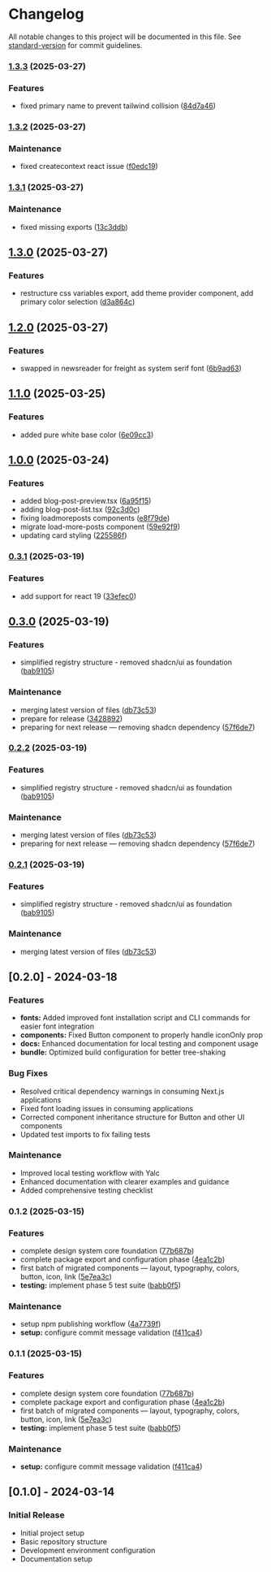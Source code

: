 # Changelog

All notable changes to this project will be documented in this file. See [standard-version](https://github.com/conventional-changelog/standard-version) for commit guidelines.

### [1.3.3](https://github.com/nfrgosselin/design-system/compare/v1.3.2...v1.3.3) (2025-03-27)

### Features

- fixed primary name to prevent tailwind collision ([84d7a46](https://github.com/nfrgosselin/design-system/commit/84d7a4625b5be5d6abb8ff94942578386c16f47a))

### [1.3.2](https://github.com/nfrgosselin/design-system/compare/v1.3.1...v1.3.2) (2025-03-27)

### Maintenance

- fixed createcontext react issue ([f0edc19](https://github.com/nfrgosselin/design-system/commit/f0edc197cb621cad1011affb0f18a45b8a1fb36c))

### [1.3.1](https://github.com/nfrgosselin/design-system/compare/v1.3.0...v1.3.1) (2025-03-27)

### Maintenance

- fixed missing exports ([13c3ddb](https://github.com/nfrgosselin/design-system/commit/13c3ddb22ba3a0d58ad2a06843aa00686cf29272))

## [1.3.0](https://github.com/nfrgosselin/design-system/compare/v1.2.0...v1.3.0) (2025-03-27)

### Features

- restructure css variables export, add theme provider component, add primary color selection ([d3a864c](https://github.com/nfrgosselin/design-system/commit/d3a864ce39c8256eb6525a8410367da312382ce0))

## [1.2.0](https://github.com/nfrgosselin/design-system/compare/v1.1.0...v1.2.0) (2025-03-27)

### Features

- swapped in newsreader for freight as system serif font ([6b9ad63](https://github.com/nfrgosselin/design-system/commit/6b9ad630c6b555052436346323333cc7cf566cd7))

## [1.1.0](https://github.com/nfrgosselin/design-system/compare/v1.0.0...v1.1.0) (2025-03-25)

### Features

- added pure white base color ([6e09cc3](https://github.com/nfrgosselin/design-system/commit/6e09cc3ac9f069adb6d06b9e2e19d169504db682))

## [1.0.0](https://github.com/nfrgosselin/design-system/compare/v0.3.1...v1.0.0) (2025-03-24)

### Features

- added blog-post-preview.tsx ([6a95f15](https://github.com/nfrgosselin/design-system/commit/6a95f154d7d0444c0e132b10d53d4f97b9235f7c))
- adding blog-post-list.tsx ([92c3d0c](https://github.com/nfrgosselin/design-system/commit/92c3d0cac91a0be8422423303602075e1eea5d29))
- fixing loadmoreposts components ([e8f79de](https://github.com/nfrgosselin/design-system/commit/e8f79de746e94b771fd9d7671b92cbc93c1282f6))
- migrate load-more-posts component ([59e92f9](https://github.com/nfrgosselin/design-system/commit/59e92f9f71c35de999736c92a1facbe0a76a35af))
- updating card styling ([225586f](https://github.com/nfrgosselin/design-system/commit/225586f1dc0642d12b413502133956f4d0993aa8))

### [0.3.1](https://github.com/nfrgosselin/design-system/compare/v0.3.0...v0.3.1) (2025-03-19)

### Features

- add support for react 19 ([33efec0](https://github.com/nfrgosselin/design-system/commit/33efec0e5e21e56f18b8a82d27282b84fedc6236))

## [0.3.0](https://github.com/nfrgosselin/design-system/compare/v0.2.0...v0.3.0) (2025-03-19)

### Features

- simplified registry structure - removed shadcn/ui as foundation ([bab9105](https://github.com/nfrgosselin/design-system/commit/bab91054a60c6efc1fb66e457c2c6c084e52875c))

### Maintenance

- merging latest version of files ([db73c53](https://github.com/nfrgosselin/design-system/commit/db73c53bb7d884feff72c2593a5794eee06fbb69))
- prepare for release ([3428892](https://github.com/nfrgosselin/design-system/commit/342889291983acdf159f6967764bd25a37e5fe0a))
- preparing for next release — removing shadcn dependency ([57f6de7](https://github.com/nfrgosselin/design-system/commit/57f6de7a346cda58c3190304f91d78be8b5a0e15))

### [0.2.2](https://github.com/nfrgosselin/design-system/compare/v0.2.0...v0.2.2) (2025-03-19)

### Features

- simplified registry structure - removed shadcn/ui as foundation ([bab9105](https://github.com/nfrgosselin/design-system/commit/bab91054a60c6efc1fb66e457c2c6c084e52875c))

### Maintenance

- merging latest version of files ([db73c53](https://github.com/nfrgosselin/design-system/commit/db73c53bb7d884feff72c2593a5794eee06fbb69))
- preparing for next release — removing shadcn dependency ([57f6de7](https://github.com/nfrgosselin/design-system/commit/57f6de7a346cda58c3190304f91d78be8b5a0e15))

### [0.2.1](https://github.com/nfrgosselin/design-system/compare/v0.2.0...v0.2.1) (2025-03-19)

### Features

- simplified registry structure - removed shadcn/ui as foundation ([bab9105](https://github.com/nfrgosselin/design-system/commit/bab91054a60c6efc1fb66e457c2c6c084e52875c))

### Maintenance

- merging latest version of files ([db73c53](https://github.com/nfrgosselin/design-system/commit/db73c53bb7d884feff72c2593a5794eee06fbb69))

## [0.2.0] - 2024-03-18

### Features

- **fonts:** Added improved font installation script and CLI commands for easier font integration
- **components:** Fixed Button component to properly handle iconOnly prop
- **docs:** Enhanced documentation for local testing and component usage
- **bundle:** Optimized build configuration for better tree-shaking

### Bug Fixes

- Resolved critical dependency warnings in consuming Next.js applications
- Fixed font loading issues in consuming applications
- Corrected component inheritance structure for Button and other UI components
- Updated test imports to fix failing tests

### Maintenance

- Improved local testing workflow with Yalc
- Enhanced documentation with clearer examples and guidance
- Added comprehensive testing checklist

### 0.1.2 (2025-03-15)

### Features

- complete design system core foundation ([77b687b](https://github.com/nathangosselin/design-system/commit/77b687ba255ad69b77af135d537ef459d537b87b))
- complete package export and configuration phase ([4ea1c2b](https://github.com/nathangosselin/design-system/commit/4ea1c2b42b916c20f8b65b302c5850cbefe00a02))
- first batch of migrated components — layout, typography, colors, button, icon, link ([5e7ea3c](https://github.com/nathangosselin/design-system/commit/5e7ea3c3825e2b75418aa1bec9e4048ce94f7449))
- **testing:** implement phase 5 test suite ([babb0f5](https://github.com/nathangosselin/design-system/commit/babb0f5067a1bce3e8a9aaf5699dd4191f617d29))

### Maintenance

- setup npm publishing workflow ([4a7739f](https://github.com/nathangosselin/design-system/commit/4a7739f297a323f1f065599b8b113c416677a2f9))
- **setup:** configure commit message validation ([f411ca4](https://github.com/nathangosselin/design-system/commit/f411ca453ff4a39edd83a3091b2021a96ddce3ef))

### 0.1.1 (2025-03-15)

### Features

- complete design system core foundation ([77b687b](https://github.com/nathangosselin/design-system/commit/77b687ba255ad69b77af135d537ef459d537b87b))
- complete package export and configuration phase ([4ea1c2b](https://github.com/nathangosselin/design-system/commit/4ea1c2b42b916c20f8b65b302c5850cbefe00a02))
- first batch of migrated components — layout, typography, colors, button, icon, link ([5e7ea3c](https://github.com/nathangosselin/design-system/commit/5e7ea3c3825e2b75418aa1bec9e4048ce94f7449))
- **testing:** implement phase 5 test suite ([babb0f5](https://github.com/nathangosselin/design-system/commit/babb0f5067a1bce3e8a9aaf5699dd4191f617d29))

### Maintenance

- **setup:** configure commit message validation ([f411ca4](https://github.com/nathangosselin/design-system/commit/f411ca453ff4a39edd83a3091b2021a96ddce3ef))

## [0.1.0] - 2024-03-14

### Initial Release

- Initial project setup
- Basic repository structure
- Development environment configuration
- Documentation setup
